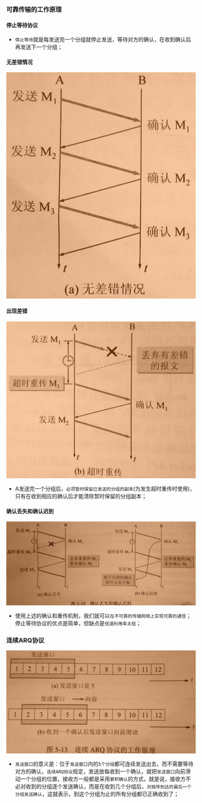 ### 可靠传输的工作原理
#### 停止等待协议
+ `停止等待`就是每发送完一个分组就停止发送，等待对方的确认，在收到确认后再发送下一个分组；
#### 无差错情况
![image](https://github.com/ningbaoqi/ComputerNetWork/blob/master/gif/pic-80.jpg) 
#### 出现差错
![image](https://github.com/ningbaoqi/ComputerNetWork/blob/master/gif/pic-81.jpg) 
+ A发送完一个分组后，`必须暂时保留已发送的分组的副本`(为发生超时重传时使用)，只有在收到相应的确认后才能清除暂时保留的分组副本；
#### 确认丢失和确认迟到
![image](https://github.com/ningbaoqi/ComputerNetWork/blob/master/gif/pic-82.jpg) 
+ 使用上述的确认和重传机制，我们就可以`在不可靠的传输网络上实现可靠的通信`；停止等待协议的优点是简单，但缺点是`信道利用率太低`；
### 连续ARQ协议
![image](https://github.com/ningbaoqi/ComputerNetWork/blob/master/gif/pic-83.jpg) 
+ `发送窗口`的意义是：位于`发送窗口`内的`5个分组`都可连续发送出去，而不需要等待对方的确认，`连续ARQ协议`规定，发送放每收到一个确认，就把`发送窗口`向前滑动一个分组的位置，接收方一般都是采用`累积确认`的方式，就是说，接收方不必对收到的分组逐个发送确认，而是在收到几个分组后，`对按序到达的最后一个分组发送确认`，这就表示，到这个分组为止的所有分组都已正确收到了；
